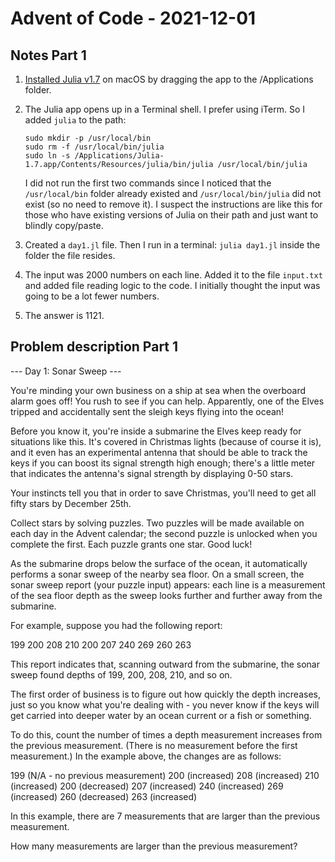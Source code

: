 # Advent of Code - 2021-12-01
## Notes Part 1

1. [Installed Julia v1.7]( https://julialang.org/downloads/) on macOS by dragging the app to the /Applications folder.
1. The Julia app opens up in a Terminal shell. I prefer using iTerm. So I added `julia` to the path:
   
   ```
   sudo mkdir -p /usr/local/bin
   sudo rm -f /usr/local/bin/julia
   sudo ln -s /Applications/Julia-1.7.app/Contents/Resources/julia/bin/julia /usr/local/bin/julia
   ```
   
   I did not run the first two commands since I noticed that the `/usr/local/bin` folder already existed and `/usr/local/bin/julia` did not exist (so no need to remove it). I suspect the instructions are like this for those who have existing versions of Julia on their path and just want to blindly copy/paste.
1. Created a `day1.jl` file. Then I run in a terminal: `julia day1.jl` inside the folder the file resides.
1. The input was 2000 numbers on each line. Added it to the file `input.txt` and added file reading logic to the code. I initially thought the input was going to be a lot fewer numbers.
1. The answer is 1121.

## Problem description Part 1
--- Day 1: Sonar Sweep ---

You're minding your own business on a ship at sea when the overboard alarm goes off! You rush to see if you can help. Apparently, one of the Elves tripped and accidentally sent the sleigh keys flying into the ocean!

Before you know it, you're inside a submarine the Elves keep ready for situations like this. It's covered in Christmas lights (because of course it is), and it even has an experimental antenna that should be able to track the keys if you can boost its signal strength high enough; there's a little meter that indicates the antenna's signal strength by displaying 0-50 stars.

Your instincts tell you that in order to save Christmas, you'll need to get all fifty stars by December 25th.

Collect stars by solving puzzles. Two puzzles will be made available on each day in the Advent calendar; the second puzzle is unlocked when you complete the first. Each puzzle grants one star. Good luck!

As the submarine drops below the surface of the ocean, it automatically performs a sonar sweep of the nearby sea floor. On a small screen, the sonar sweep report (your puzzle input) appears: each line is a measurement of the sea floor depth as the sweep looks further and further away from the submarine.

For example, suppose you had the following report:

199
200
208
210
200
207
240
269
260
263

This report indicates that, scanning outward from the submarine, the sonar sweep found depths of 199, 200, 208, 210, and so on.

The first order of business is to figure out how quickly the depth increases, just so you know what you're dealing with - you never know if the keys will get carried into deeper water by an ocean current or a fish or something.

To do this, count the number of times a depth measurement increases from the previous measurement. (There is no measurement before the first measurement.) In the example above, the changes are as follows:

199 (N/A - no previous measurement)
200 (increased)
208 (increased)
210 (increased)
200 (decreased)
207 (increased)
240 (increased)
269 (increased)
260 (decreased)
263 (increased)

In this example, there are 7 measurements that are larger than the previous measurement.

How many measurements are larger than the previous measurement?
